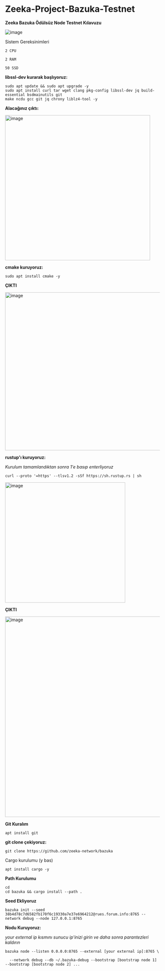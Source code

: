 # Zeeka-Project-Bazuka-Testnet

**Zeeka Bazuka Ödülsüz Node Testnet Kılavuzu**

![image](https://user-images.githubusercontent.com/98783018/189006873-f2a1cb6f-894d-477a-8e10-4b070845f140.png)

Sistem Gereksinimleri

```
2 CPU

2 RAM

50 SSD 
```

**libssl-dev kurarak başlıyoruz:**

```
sudo apt update && sudo apt upgrade -y
sudo apt install curl tar wget clang pkg-config libssl-dev jq build-essential bsdmainutils git 
make ncdu gcc git jq chrony liblz4-tool -y
```

**Alacağınız çıktı:**

<img width="472" alt="image" src="https://user-images.githubusercontent.com/98783018/189007525-d45b811b-dabb-4ced-a91b-4ab529810fd8.png">

**cmake kuruyoruz:**

```
sudo apt install cmake -y
```

**ÇIKTI**

<img width="514" alt="image" src="https://user-images.githubusercontent.com/98783018/189007657-955ea48b-01f7-49f2-9583-e130769b8b58.png">

**rustup'ı kuruyoruz:**

_Kurulum tamamlandıktan sonra 1'e basıp enterliyoruz_

```
curl --proto '=https' --tlsv1.2 -sSf https://sh.rustup.rs | sh
```

<img width="391" alt="image" src="https://user-images.githubusercontent.com/98783018/189007848-570847b9-9f8f-40b4-8ff2-dde2a0f90cfe.png">

**ÇIKTI**

<img width="652" alt="image" src="https://user-images.githubusercontent.com/98783018/189007962-342ba607-02a2-4375-8149-a4654fd0e4b5.png">

**Git Kuralım**
```
apt install git
```

**git clone çekiyoruz:**

```
git clone https://github.com/zeeka-network/bazuka
```

Cargo kurulumu (y bas)

```
apt install cargo -y
```

**Path Kurulumu**

```
cd
cd bazuka && cargo install --path .
```

**Seed Ekliyoruz**
```
bazuka init --seed 38b4d78c7d6582fb170f6c19330a7e37e6964212@rues.forum.info:8765 --network debug --node 127.0.0.1:8765
```

**Nodu Kuruyoruz:**

_your external ip kısmını sunucu ip'inizi girin ve daha sonra parantezleri kaldırın_

```
bazuka node --listen 0.0.0.0:8765 --external [your external ip]:8765 \

  --network debug --db ~/.bazuka-debug --bootstrap [bootstrap node 1] --bootstrap [bootstrap node 2] ...
```
